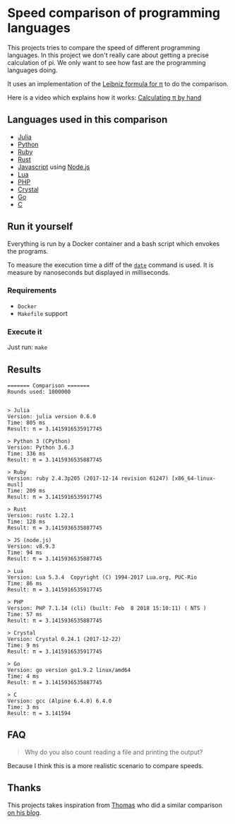 # Speed comparison of programming languages

This projects tries to compare the speed of different programming languages.
In this project we don't really care about getting a precise calculation of pi. We only want to see how fast are the programming languages doing.

It uses an implementation of the [Leibniz formula for π](https://en.wikipedia.org/wiki/Leibniz_formula_for_%CF%80) to do the comparison.

Here is a video which explains how it works: [Calculating π by hand](https://www.youtube.com/watch?v=HrRMnzANHHs)

## Languages used in this comparison

- [Julia](http://julialang.org/)
- [Python](https://www.python.org/)
- [Ruby](https://www.ruby-lang.org/)
- [Rust](https://www.rust-lang.org/)
- [Javascript](https://www.ecma-international.org/publications/standards/Ecma-402.htm) using [Node.js](https://nodejs.org/)
- [Lua](https://www.lua.org/)
- [PHP](https://secure.php.net/)
- [Crystal](https://crystal-lang.org/)
- [Go](https://golang.org/)
- [C](https://en.wikipedia.org/wiki/C_(programming_language))

## Run it yourself

Everything is run by a Docker container and a bash script which envokes the programs.

To measure the execution time a diff of the [`date`](http://man7.org/linux/man-pages/man1/date.1.html) command is used.
It is measure by nanoseconds but displayed in milliseconds.

### Requirements

- `Docker`
- `Makefile` support

### Execute it

Just run: `make`

## Results

```text
======= Comparison =======
Rounds used: 1000000


> Julia
Version: julia version 0.6.0
Time: 805 ms
Result: π = 3.1415916535917745

> Python 3 (CPython)
Version: Python 3.6.3
Time: 336 ms
Result: π = 3.1415936535887745

> Ruby
Version: ruby 2.4.3p205 (2017-12-14 revision 61247) [x86_64-linux-musl]
Time: 209 ms
Result: π = 3.1415916535917745

> Rust
Version: rustc 1.22.1
Time: 128 ms
Result: π = 3.1415936535887745

> JS (node.js)
Version: v8.9.3
Time: 94 ms
Result: π = 3.1415936535887745

> Lua
Version: Lua 5.3.4  Copyright (C) 1994-2017 Lua.org, PUC-Rio
Time: 86 ms
Result: π = 3.1415916535917745

> PHP
Version: PHP 7.1.14 (cli) (built: Feb  8 2018 15:10:11) ( NTS )
Time: 57 ms
Result: π = 3.1415936535887745

> Crystal
Version: Crystal 0.24.1 (2017-12-22)
Time: 9 ms
Result: π = 3.1415916535917745

> Go
Version: go version go1.9.2 linux/amd64
Time: 4 ms
Result: π = 3.1415936535887745

> C
Version: gcc (Alpine 6.4.0) 6.4.0
Time: 3 ms
Result: π = 3.141594
```

## FAQ

> Why do you also count reading a file and printing the output?

Because I think this is a more realistic scenario to compare speeds.

## Thanks

This projects takes inspiration from [Thomas](https://www.thomaschristlieb.de) who did a similar comparison [on his blog](https://www.thomaschristlieb.de/performance-vergleich-zwischen-verschiedenen-programmiersprachen-und-systemen/).

